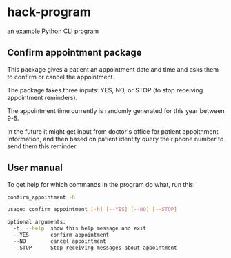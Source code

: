 # hack-program

an example Python CLI program

## Confirm appointment package

This package gives a patient an appointment date and time and asks them to confirm or cancel the appointment.

The package takes three inputs: YES, NO, or STOP (to stop receiving appointment reminders).

The appointment time currently is randomly generated for this year between 9-5. 

In the future it might get input from doctor's office for patient appoitnment information, and then based on patient identity query their phone number to send them this reminder.

## User manual

To get help for which commands in the program do what, run this:
```bash
confirm_appointment -h
```

```bash
usage: confirm_appointment [-h] [--YES] [--NO] [--STOP]

optional arguments:
  -h, --help  show this help message and exit
  --YES       confirm appointment
  --NO        cancel appointment
  --STOP      Stop receiving messages about appointment 
```

